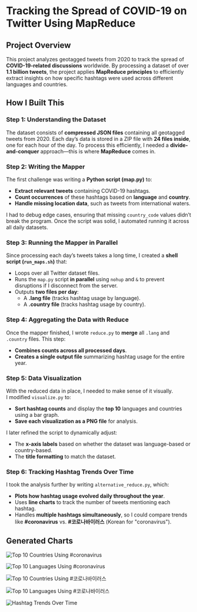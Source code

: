 # **Tracking the Spread of COVID-19 on Twitter Using MapReduce**

## **Project Overview**
This project analyzes geotagged tweets from 2020 to track the spread of **COVID-19-related discussions** worldwide. By processing a dataset of over **1.1 billion tweets**, the project applies **MapReduce principles** to efficiently extract insights on how specific hashtags were used across different languages and countries.

## **How I Built This**

### **Step 1: Understanding the Dataset**
The dataset consists of **compressed JSON files** containing all geotagged tweets from 2020. Each day’s data is stored in a ZIP file with **24 files inside**, one for each hour of the day. To process this efficiently, I needed a **divide-and-conquer** approach—this is where **MapReduce** comes in.

### **Step 2: Writing the Mapper**
The first challenge was writing a **Python script (map.py)** to:
- **Extract relevant tweets** containing COVID-19 hashtags.
- **Count occurrences** of these hashtags based on **language** and **country**.
- **Handle missing location data**, such as tweets from international waters.

I had to debug edge cases, ensuring that missing `country_code` values didn’t break the program. Once the script was solid, I automated running it across all daily datasets.

### **Step 3: Running the Mapper in Parallel**
Since processing each day’s tweets takes a long time, I created a **shell script (`run_maps.sh`)** that:
- Loops over all Twitter dataset files.
- Runs the `map.py` script **in parallel** using `nohup` and `&` to prevent disruptions if I disconnect from the server.
- Outputs **two files per day**:  
  - A **.lang file** (tracks hashtag usage by language).  
  - A **.country file** (tracks hashtag usage by country).

### **Step 4: Aggregating the Data with Reduce**
Once the mapper finished, I wrote `reduce.py` to **merge** all `.lang` and `.country` files. This step:
- **Combines counts across all processed days**.
- **Creates a single output file** summarizing hashtag usage for the entire year.

### **Step 5: Data Visualization**
With the reduced data in place, I needed to make sense of it visually.  
I modified `visualize.py` to:
- **Sort hashtag counts** and display the **top 10** languages and countries using a bar graph.
- **Save each visualization as a PNG file** for analysis.

I later refined the script to dynamically adjust:
- The **x-axis labels** based on whether the dataset was language-based or country-based.
- The **title formatting** to match the dataset.

### **Step 6: Tracking Hashtag Trends Over Time**
I took the analysis further by writing `alternative_reduce.py`, which:
- **Plots how hashtag usage evolved daily throughout the year**.
- Uses **line charts** to track the number of tweets mentioning each hashtag.
- Handles **multiple hashtags simultaneously**, so I could compare trends like **#coronavirus** vs. **#코로나바이러스** (Korean for "coronavirus").

## **Generated Charts**

![Top 10 Countries Using #coronavirus](path/to/coronavirus_countries.png)

![Top 10 Languages Using #coronavirus](path/to/coronavirus_languages.png)

![Top 10 Countries Using #코로나바이러스](path/to/korean_countries.png)

![Top 10 Languages Using #코로나바이러스](path/to/korean_languages.png)

![Hashtag Trends Over Time](path/to/hashtag_trends.png)
